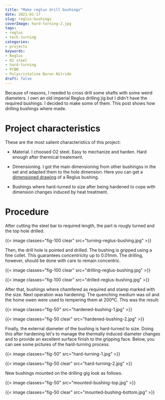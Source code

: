 ```yaml
---
title: "Make reglus drill bushings"
date: 2021-01-17
slug: reglus-bushings
coverImage: hard-turning-2.jpg
tags:
- reglus
- tech.turning
categories:
- projects
keywords:
- Reglus
- O2 steel
- hard-turning
- PCBN
- Polycristaline Boron Nitride
draft: false
---
```


Because of reasons, I needed to cross drill some shafts with some
weird diameters. I own an old imperial Reglus drilling jig but I
didn't have the required bushings. I decided to make some of them. This
post shows how drilling bushings where made.

<!--more-->

# Project characteristics

These are the most salient characteristics of this project:

* Material. I choosed O2 steel. Easy to mechanize and harden. Hard
  enough after thermical treatement.

* Dimensioning. I got the main dimensioning from other bushingss in
  the set and adapted them to the hole dimension. Here you can get a
  [dimensioned drawing](dolla-reglus.pdf) of a Reglus bushing.

* Bushings where hard-turned to size after being hardened to cope with
  dimension changes induced by heat treatment.

# Procedure

After cutting the steel bar to required length, the part is rougly
turned and the top hole drilled.

{{< image classes="fig-100 clear"
          src="turning-reglus-bushing.jpg" >}}

Then, the drill hole is pointed and drilled. The bushing is gripped
using a fine collet. This guarantees concentricity up to 0.01mm. The
drilling, however, should be done with care to remain concentric.

{{< image classes="fig-100 clear"
          src="drilling-reglus-bushing.jpg" >}}

{{< image classes="fig-100 clear"
          src="drilled-reglus-bushing.jpg" >}}

After that, bushings where chamfered as required and stamp marked with
the size. Next operation was hardening. The quenching medium was oil
and the home owen were used to tempering them at 200ºC. This was the
result:

{{< image classes="fig-50"
          src="hardened-bushing-1.jpg" >}}

{{< image classes="fig-50 clear"
          src="hardened-bushing-2.jpg" >}}

Finally, the external diameter of the bushing is hard-turned to
size. Doing this after hardening let's to manage the thermally induced
diameter changes and to provide an excellent surface finish to the
gripping face. Below, you can see some pictures of the hard-turning
process.

{{< image classes="fig-50"
          src="hard-turning-1.jpg" >}}

{{< image classes="fig-50 clear"
          src="hard-turning-2.jpg" >}}

New bushings mounted on the drilling gig look as follows.

{{< image classes="fig-50"
          src="mounted-bushing-top.jpg" >}}

{{< image classes="fig-50 clear"
          src="mounted-bushing-bottom.jpg" >}}
